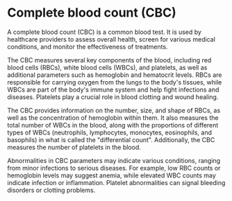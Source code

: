 [//]: # (source: ?)
[//]: # (abbr: CBC)
[//]: # (tags: tests)

# Complete blood count (CBC)

A complete blood count (CBC) is a common blood test. It is used by healthcare providers to assess overall health, screen for various medical conditions, and monitor the effectiveness of treatments. 

The CBC measures several key components of the blood, including red blood cells (RBCs), white blood cells (WBCs), and platelets, as well as additional parameters such as hemoglobin and hematocrit levels. RBCs are responsible for carrying oxygen from the lungs to the body's tissues, while WBCs are part of the body's immune system and help fight infections and diseases. Platelets play a crucial role in blood clotting and wound healing.

The CBC provides information on the number, size, and shape of RBCs, as well as the concentration of hemoglobin within them. It also measures the total number of WBCs in the blood, along with the proportions of different types of WBCs (neutrophils, lymphocytes, monocytes, eosinophils, and basophils) in what is called the "differential count". Additionally, the CBC measures the number of platelets in the blood.

Abnormalities in CBC parameters may indicate various conditions, ranging from minor infections to serious diseases. For example, low RBC counts or hemoglobin levels may suggest anemia, while elevated WBC counts may indicate infection or inflammation. Platelet abnormalities can signal bleeding disorders or clotting problems.
